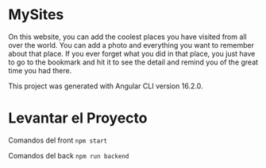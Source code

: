 # MySites

On this website, you can add the coolest places you have visited from all over the world.
You can add a photo and everything you want to remember about that place.
If you ever forget what you did in that place, you just have to go to the bookmark and hit it to see the detail and remind you of the great time you had there.

This project was generated with Angular CLI version 16.2.0.

# Levantar el Proyecto

Comandos del front ```npm start```

Comandos del back ```npm run backend```

